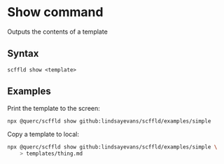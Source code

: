 # Show command

Outputs the contents of a template

## Syntax

```
scffld show <template>
```

## Examples

Print the template to the screen:

```sh
npx @querc/scffld show github:lindsayevans/scffld/examples/simple
```

Copy a template to local:

```sh
npx @querc/scffld show github:lindsayevans/scffld/examples/simple \
    > templates/thing.md
```
